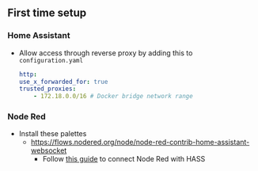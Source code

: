 ## First time setup
### Home Assistant
* Allow access through reverse proxy by adding this to `configuration.yaml`
    ```yaml
    http:
    use_x_forwarded_for: true
    trusted_proxies:
        - 172.18.0.0/16 # Docker bridge network range
    ```
### Node Red
* Install these palettes
    * https://flows.nodered.org/node/node-red-contrib-home-assistant-websocket
        * Follow [this guide](https://zachowj.github.io/node-red-contrib-home-assistant-websocket/guide/#configuration) to connect Node Red with HASS
